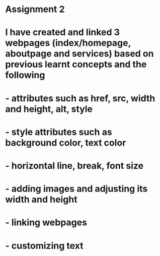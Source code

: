 # Assignment 2
# I have created and linked 3 webpages (index/homepage, aboutpage and services) based on previous learnt concepts and the following
# - attributes such as href, src, width and height, alt, style 
# - style attributes such as background color, text color
# - horizontal line, break, font size
# - adding images and adjusting its width and height
# - linking webpages
# - customizing text
